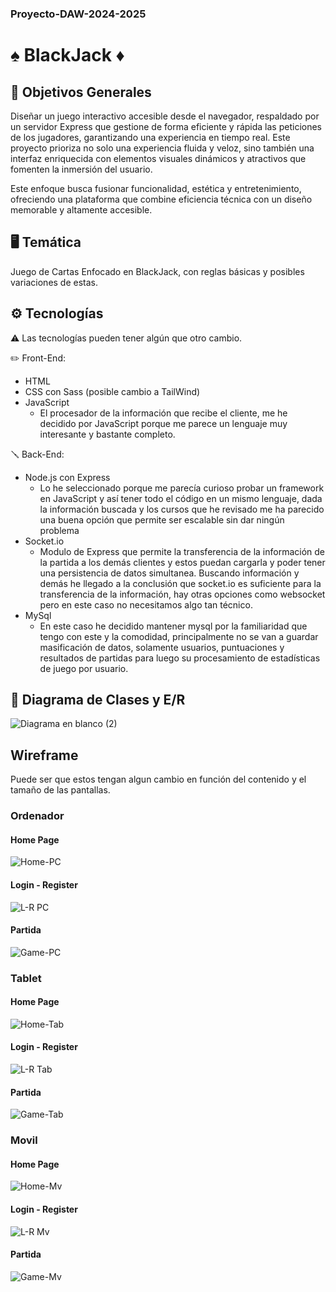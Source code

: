### Proyecto-DAW-2024-2025
# ♠️ BlackJack ♦️


## 📜 Objetivos Generales
Diseñar un juego interactivo accesible desde el navegador, respaldado por un servidor Express que gestione de forma eficiente y rápida las peticiones de los jugadores,
garantizando una experiencia en tiempo real. Este proyecto prioriza no solo una experiencia fluida y veloz, sino también una interfaz enriquecida con elementos visuales dinámicos y atractivos que fomenten la inmersión del usuario.

Este enfoque busca fusionar funcionalidad, estética y entretenimiento, ofreciendo una plataforma que combine eficiencia técnica con un diseño memorable y altamente accesible.

## 🖥️ Temática

  Juego de Cartas Enfocado en BlackJack, con reglas básicas y posibles variaciones de estas.

## ⚙️ Tecnologías

 ⚠️ Las tecnologías pueden tener algún que otro cambio.

  ✏️ Front-End:

 - HTML
 - CSS con Sass (posible cambio a TailWind)
 - JavaScript
	- El procesador de la información que recibe el cliente, me he decidido por JavaScript porque me parece un lenguaje muy interesante y bastante completo.
      
  🪛 Back-End:
 - Node.js con Express
	 - Lo he seleccionado porque me parecía curioso probar un framework en JavaScript y así tener todo el código en un mismo lenguaje, dada la información buscada y los cursos que he revisado me ha parecido una buena opción que permite ser escalable sin dar ningún problema
  - Socket.io
	   - Modulo de Express que permite la transferencia de la información de la partida a los demás clientes y estos puedan cargarla y poder tener una persistencia de datos simultanea.
        Buscando información y demás he llegado a la conclusión que socket.io es suficiente para la transferencia de la información, hay otras opciones como websocket pero en este caso no necesitamos algo tan técnico.
   - MySql
	    - En este caso he decidido mantener mysql por la familiaridad que tengo con este y la comodidad,
        principalmente no se van a guardar masificación de datos, solamente usuarios, puntuaciones y resultados de partidas para luego su procesamiento de estadísticas de juego por usuario.

## 🔧 Diagrama de Clases y E/R
![Diagrama en blanco (2)](https://github.com/user-attachments/assets/b165abb6-de52-4f65-9632-715a63b1c1ce)

## Wireframe
  Puede ser que estos tengan algun cambio en función del contenido y el tamaño de las pantallas.
  ### Ordenador
   #### Home Page
   
   ![Home-PC](https://github.com/user-attachments/assets/b0dedf66-1e77-4ec2-8760-c3160016f867)
   #### Login - Register
   ![L-R PC](https://github.com/user-attachments/assets/e4493d65-8075-41ec-9f0f-c122fe7ba54f)
   #### Partida
   ![Game-PC](https://github.com/user-attachments/assets/fee866b2-5296-4ec2-858e-3185c7c59dc3)

  ### Tablet
   #### Home Page
   ![Home-Tab](https://github.com/user-attachments/assets/4044c21f-dc93-4dfb-afec-40d05022b1db)
   #### Login - Register
   ![L-R Tab](https://github.com/user-attachments/assets/13919b83-e55b-47d5-84c1-871eebc5b2b5)
   #### Partida
   ![Game-Tab](https://github.com/user-attachments/assets/b7f9ce4e-fa13-4a5a-b0db-503624243786)

  ### Movil
   #### Home Page
   ![Home-Mv](https://github.com/user-attachments/assets/44445015-ff0b-46cf-9d82-941e922fddc5)
   #### Login - Register
   ![L-R Mv](https://github.com/user-attachments/assets/0a929d19-1d31-41b3-ada3-178cdcce35ce)
   #### Partida
   ![Game-Mv](https://github.com/user-attachments/assets/4c907326-fca5-428e-8a57-45f2c2805cfa)

